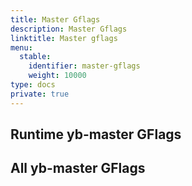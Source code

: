 ```yaml
---
title: Master Gflags
description: Master Gflags
linktitle: Master gflags
menu:
  stable:
    identifier: master-gflags
    weight: 10000
type: docs
private: true
---
```


## Runtime yb-master GFlags

<!-- {% flag-listing "master" "runtime" %}} -->

## All yb-master GFlags

<!-- {% flag-listing "master" "all" %}} -->
